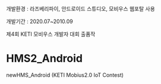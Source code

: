개발환경 : 라즈베리파이, 안드로이드 스튜디오, 모비우스 웹포탈 사용

개발기간 : 2020.07~2010.09

제4회 KETI 모비우스 개발자 대회 출품작

# HMS2_Android

newHMS_Android (KETI Mobius2.0 IoT Contest)
